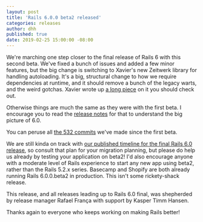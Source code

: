 ```yaml
---
layout: post
title: 'Rails 6.0.0 beta2 released'
categories: releases
author: dhh
published: true
date: 2019-02-25 15:00:00 -08:00
---
```

We're marching one step closer to the final release of Rails 6 with this second beta. We've fixed a bunch of issues and added a few minor features, but the big change is switching to Xavier's new Zeitwerk library for handling autoloading. It's a big, structural change to how we require dependencies at runtime, and it should remove a bunch of the legacy warts, and the weird gotchas. Xavier wrote up [a long piece](https://weblog.rubyonrails.org/2019/2/22/zeitwerk-integration-in-rails-6-beta-2/) on it you should check out.

Otherwise things are much the same as they were with the first beta. I encourage you to read the [release notes](https://weblog.rubyonrails.org/2019/1/18/Rails-6-0-Action-Mailbox-Action-Text-Multiple-DBs-Parallel-Testing/) for that to understand the big picture of 6.0.

You can peruse all [the 532 commits](https://github.com/rails/rails/compare/v6.0.0.beta1...v6.0.0.beta2) we've made since the first beta.

We are still kinda on track with [our published timeline for the final Rails 6.0 release](https://weblog.rubyonrails.org/2018/12/20/timeline-for-the-release-of-Rails-6-0/), so consult that plan for your migration planning, but please do help us already by testing your application on beta2! I'd also encourage anyone with a moderate level of Rails experience to start any new app using beta2, rather than the Rails 5.2.x series. Basecamp and Shopify are both already running Rails 6.0.0.beta2 in production. This isn't some rickety-shack release.

This release, and all releases leading up to Rails 6.0 final, was shepherded by release manager Rafael França with support by Kasper Timm Hansen.  

Thanks again to everyone who keeps working on making Rails better!
